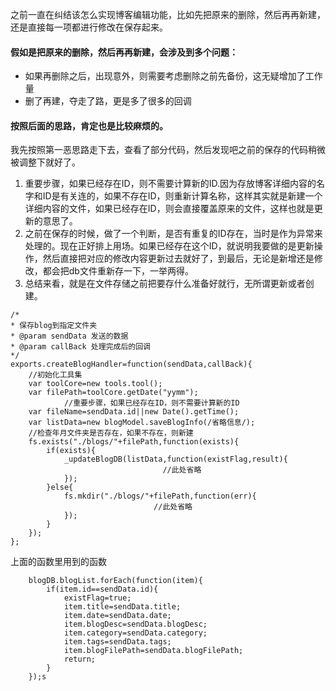<p>之前一直在纠结该怎么实现博客编辑功能，比如先把原来的删除，然后再再新建，还是直接每一项都进行修改在保存起来。</p>
<h4 id="-">假如是把原来的删除，然后再再新建，会涉及到多个问题：</h4>
<ul>
<li>如果再删除之后，出现意外，则需要考虑删除之前先备份，这无疑增加了工作量</li>
<li>删了再建，夺走了路，更是多了很多的回调</li>
</ul>
<h4 id="-">按照后面的思路，肯定也是比较麻烦的。</h4>
<p>我先按照第一恶思路走下去，查看了部分代码，然后发现吧之前的保存的代码稍微被调整下就好了。</p>
<ol>
<li>重要步骤，如果已经存在ID，则不需要计算新的ID.因为存放博客详细内容的名字和ID是有关连的，如果不存在ID，则重新计算名称，这样其实就是新建一个详细内容的文件，如果已经存在ID，则会直接覆盖原来的文件，这样也就是更新的意思了。</li>
<li>之前在保存的时候，做了一个判断，是否有重复的ID存在，当时是作为异常来处理的。现在正好排上用场。如果已经存在这个ID，就说明我要做的是更新操作，然后直接把对应的修改内容更新过去就好了，到最后，无论是新增还是修改，都会把db文件重新存一下，一举两得。</li>
<li>总结来看，就是在文件存储之前把要存什么准备好就行，无所谓更新或者创建。</li>
</ol>
<pre><code>/*
* 保存blog到指定文件夹
* @param sendData 发送的数据
* @param callBack 处理完成后的回调
*/
exports.createBlogHandler=function(sendData,callBack){
    //初始化工具集
    var toolCore=new tools.tool();
    var filePath=toolCore.getDate(&quot;yymm&quot;);
            //重要步骤，如果已经存在ID，则不需要计算新的ID
    var fileName=sendData.id||new Date().getTime();
    var listData=new blogModel.saveBlogInfo(/省略信息/);
    //检查年月文件夹是否存在，如果不存在，则新建
    fs.exists(&quot;./blogs/&quot;+filePath,function(exists){
        if(exists){
            _updateBlogDB(listData,function(existFlag,result){
                                  //此处省略
            });
        }else{
            fs.mkdir(&quot;./blogs/&quot;+filePath,function(err){
                                //此处省略
            });
        }
    });
};
</code></pre><p>上面的函数里用到的函数</p>
<pre><code>    blogDB.blogList.forEach(function(item){
        if(item.id==sendData.id){
            existFlag=true;
            item.title=sendData.title;
            item.date=sendData.date;
            item.blogDesc=sendData.blogDesc;
            item.category=sendData.category;
            item.tags=sendData.tags;
            item.blogFilePath=sendData.blogFilePath;
            return;
        }
    });s
</code></pre>